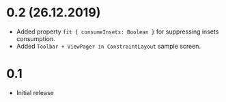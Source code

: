 
# 0.2 (26.12.2019)
* Added property `fit { consumeInsets: Boolean }` for suppressing insets consumption.
* Added `Toolbar + ViewPager in ConstraintLayout` sample screen.

# 0.1 
* Initial release

